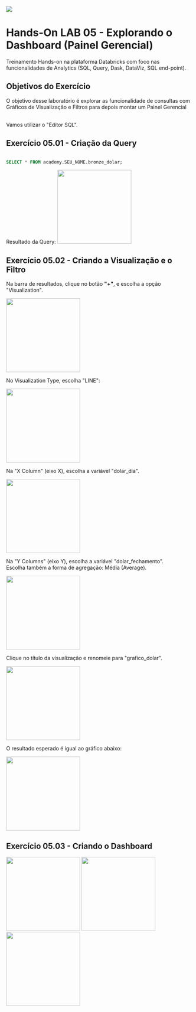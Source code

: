 <img src="https://raw.githubusercontent.com/Databricks-BR/lab_sql/main/images/header_handson_sql.png">

# Hands-On LAB 05 - Explorando o Dashboard (Painel Gerencial)

Treinamento Hands-on na plataforma Databricks com foco nas funcionalidades de Analytics (SQL, Query, Dask, DataViz, SQL end-point).


## Objetivos do Exercício

O objetivo desse laboratório é explorar as funcionalidade de consultas com Gráficos de Visualização e Filtros para depois montar um Painel Gerencial</br>
</br>

Vamos utilizar o "Editor SQL".

## Exercício 05.01 - Criação da Query

``` sql

SELECT * FROM academy.SEU_NOME.bronze_dolar;

```
Resultado da Query:
<img src="https://raw.githubusercontent.com/Databricks-BR/lab_sql/main/images/lab05_01.png" style="height: 200px;">

## Exercício 05.02 - Criando a Visualização e o Filtro

Na barra de resultados, clique no botão **"+"**, e escolha a opção "Visualization".

<img src="https://raw.githubusercontent.com/Databricks-BR/lab_sql/main/images/lab05_02.png" style="height: 200px;">

No Visualization Type, escolha "LINE":

<img src="https://raw.githubusercontent.com/Databricks-BR/lab_sql/main/images/lab05_03.png" style="height: 200px;">

Na "X Column" (eixo X), escolha a variável  "dolar_dia".

<img src="https://raw.githubusercontent.com/Databricks-BR/lab_sql/main/images/lab05_04.png" style="height: 200px;">

Na "Y Columns" (eixo Y), escolha a variável  "dolar_fechamento".</br>
Escolha também a forma de agregação:  Média (Average).

<img src="https://raw.githubusercontent.com/Databricks-BR/lab_sql/main/images/lab05_05.png" style="height: 200px;">

Clique no título da visualização e renomeie para "grafico_dolar".

<img src="https://raw.githubusercontent.com/Databricks-BR/lab_sql/main/images/lab05_06.png" style="height: 200px;">

O resultado esperado é igual ao gráfico abaixo:

<img src="https://raw.githubusercontent.com/Databricks-BR/lab_sql/main/images/lab05_07.png" style="height: 200px;">

## Exercício 05.03 - Criando o Dashboard

<img src="https://raw.githubusercontent.com/Databricks-BR/lab_sql/main/images/lab05_08.png" style="height: 200px;">

<img src="https://raw.githubusercontent.com/Databricks-BR/lab_sql/main/images/lab05_09.png" style="height: 200px;">

<img src="https://raw.githubusercontent.com/Databricks-BR/lab_sql/main/images/lab05_10.png" style="height: 200px;">
